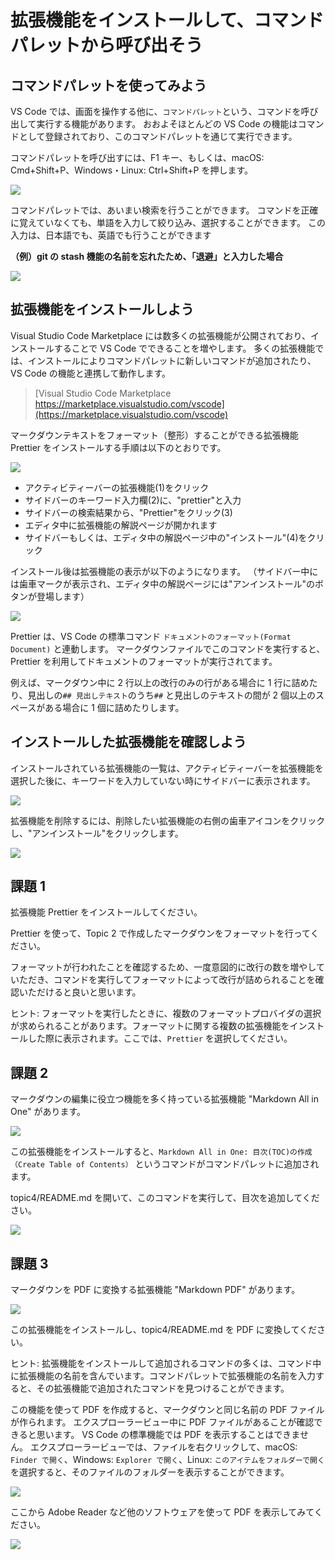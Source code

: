 # 拡張機能をインストールして、コマンドパレットから呼び出そう

## コマンドパレットを使ってみよう

VS Code では、画面を操作する他に、`コマンドパレット`という、コマンドを呼び出して実行する機能があります。
おおよそほとんどの VS Code の機能はコマンドとして登録されており、このコマンドパレットを通じて実行できます。

コマンドパレットを呼び出すには、F1 キー、もしくは、macOS: Cmd+Shift+P、Windows・Linux: Ctrl+Shift+P を押します。

![](command_palette.png)

コマンドパレットでは、あいまい検索を行うことができます。
コマンドを正確に覚えていなくても、単語を入力して絞り込み、選択することができます。
この入力は、日本語でも、英語でも行うことができます

**（例）git の stash 機能の名前を忘れたため、「退避」と入力した場合**

![](stash.png)

## 拡張機能をインストールしよう

Visual Studio Code Marketplace には数多くの拡張機能が公開されており、インストールすることで VS Code でできることを増やします。
多くの拡張機能では、インストールによりコマンドパレットに新しいコマンドが追加されたり、VS Code の機能と連携して動作します。

> [Visual Studio Code Marketplace https://marketplace.visualstudio.com/vscode](https://marketplace.visualstudio.com/vscode)

マークダウンテキストをフォーマット（整形）することができる拡張機能 Prettier をインストールする手順は以下のとおりです。

![](install_prettier.png)

- アクティビティーバーの拡張機能(1)をクリック
- サイドバーのキーワード入力欄(2)に、"prettier"と入力
- サイドバーの検索結果から、"Prettier"をクリック(3)
- エディタ中に拡張機能の解説ページが開かれます
- サイドバーもしくは、エディタ中の解説ページ中の"インストール"(4)をクリック

インストール後は拡張機能の表示が以下のようになります。
（サイドバー中には歯車マークが表示され、エディタ中の解説ページには"アンインストール"のボタンが登場します）

![](prettier_installed.png)

Prettier は、VS Code の標準コマンド `ドキュメントのフォーマット(Format Document)` と連動します。
マークダウンファイルでこのコマンドを実行すると、 Prettier を利用してドキュメントのフォーマットが実行されてます。

例えば、マークダウン中に 2 行以上の改行のみの行がある場合に 1 行に詰めたり、見出しの`## 見出しテキスト`のうち`##` と見出しのテキストの間が 2 個以上のスペースがある場合に 1 個に詰めたりします。

## インストールした拡張機能を確認しよう

インストールされている拡張機能の一覧は、アクティビティーバーを拡張機能を選択した後に、キーワードを入力していない時にサイドバーに表示されます。

![](installed_extensions.png)

拡張機能を削除するには、削除したい拡張機能の右側の歯車アイコンをクリックし、"アンインストール"をクリックします。

![](uninstall.png)

## 課題 1

拡張機能 Prettier をインストールしてください。

Prettier を使って、Topic 2 で作成したマークダウンをフォーマットを行ってください。

フォーマットが行われたことを確認するため、一度意図的に改行の数を増やしていただき、コマンドを実行してフォーマットによって改行が詰められることを確認いただけると良いと思います。

ヒント: フォーマットを実行したときに、複数のフォーマットプロバイダの選択が求められることがあります。フォーマットに関する複数の拡張機能をインストールした際に表示されます。ここでは、`Prettier` を選択してください。

## 課題 2

マークダウンの編集に役立つ機能を多く持っている拡張機能 "Markdown All in One" があります。

![](markdown_all_in_one.png)

この拡張機能をインストールすると、`Markdown All in One: 目次(TOC)の作成（Create Table of Contents）` というコマンドがコマンドパレットに追加されます。

topic4/README.md を開いて、このコマンドを実行して、目次を追加してください。

![](toc_inserted.png)

## 課題 3

マークダウンを PDF に変換する拡張機能 "Markdown PDF" があります。

![](markdown_pdf.png)

この拡張機能をインストールし、topic4/README.md を PDF に変換してください。

ヒント: 拡張機能をインストールして追加されるコマンドの多くは、コマンド中に拡張機能の名前を含んでいます。コマンドパレットで拡張機能の名前を入力すると、その拡張機能で追加されたコマンドを見つけることができます。

この機能を使って PDF を作成すると、マークダウンと同じ名前の PDF ファイルが作られます。
エクスプローラービュー中に PDF ファイルがあることが確認できると思います。
VS Code の標準機能では PDF を表示することはできません。
エクスプローラービューでは、ファイルを右クリックして、macOS: `Finder で開く`、Windows: `Explorer で開く`、Linux: `このアイテムをフォルダーで開く` を選択すると、そのファイルのフォルダーを表示することができます。

![](pdf_in_explorer_view.png)

ここから Adobe Reader など他のソフトウェアを使って PDF を表示してみてください。

![](pdf.png)
